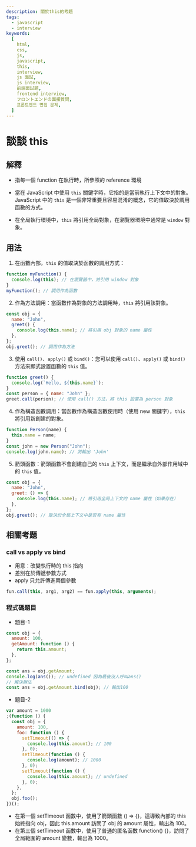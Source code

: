 ```yaml
---
description: 關於this的考題
tags:
  - javascript
  - interview
keywords:
  [
    html,
    css,
    js,
    javascript,
    this,
    interview,
    js 面試,
    js interview,
    前端面試題,
    frontend interview,
    フロントエンドの面接質問,
    프론트엔드 면접 문제,
  ]
---
```


# 談談 this

## 解釋

- 指每一個 function 在執行時，所參照的 reference 環境

- 當在 JavaScript 中使用 `this` 關鍵字時，它指的是當前執行上下文中的對象。JavaScript 中的 `this` 是一個非常重要且容易混淆的概念，它的值取決於調用函數的方式。

- 在全局執行環境中，`this` 將引用全局對象，在瀏覽器環境中通常是 `window` 對象。

## 用法

1. 在函數內部，`this` 的值取決於函數的調用方式：

```js
function myFunction() {
  console.log(this); // 在瀏覽器中，將引用 window 對象
}
myFunction(); // 調用作為函數
```

2. 作為方法調用：當函數作為對象的方法調用時，`this` 將引用該對象。

```js
const obj = {
  name: "John",
  greet() {
    console.log(this.name); // 將引用 obj 對象的 name 屬性
  },
};
obj.greet(); // 調用作為方法
```

3. 使用 `call()`、`apply()` 或 `bind()`：您可以使用 `call()`、`apply()` 或 `bind()` 方法來顯式設置函數的 `this` 值。

```js
function greet() {
  console.log(`Hello, ${this.name}`);
}
const person = { name: "John" };
greet.call(person); // 使用 call() 方法，將 this 設置為 person 對象
```

4. 作為構造函數調用：當函數作為構造函數使用時（使用 new 關鍵字），`this` 將引用新創建的對象。

```js
function Person(name) {
  this.name = name;
}
const john = new Person("John");
console.log(john.name); // 將輸出 'John'
```

5. 箭頭函數：箭頭函數不會創建自己的 `this` 上下文，而是繼承自外部作用域中的 `this` 值。

```js
const obj = {
  name: "John",
  greet: () => {
    console.log(this.name); // 將引用全局上下文的 name 屬性（如果存在）
  },
};
obj.greet(); // 取決於全局上下文中是否有 name 屬性
```

## 相關考題

### call vs apply vs bind

- 用意：改變執行時的 this 指向
- 差別在於傳遞參數方式
- apply 只允許傳進兩個參數

```javascript
fun.call(this, arg1, arg2) == fun.apply(this, arguments);
```

### 程式碼題目

- 題目-1

```js
const obj = {
  amount: 100,
  getAmount: function () {
    return this.amount;
  },
};

const ans = obj.getAmount;
console.log(ans()); // undefined 因為最後沒人呼叫ans()
// 解決辦法
const ans = obj.getAmount.bind(obj); // 輸出100
```

- 題目-2

```js
var amount = 1000
;(function () {
  const obj = {
    amount: 100,
    foo: function () {
      setTimeout(() => {
        console.log(this.amount); // 100
      }, 0);
      setTimeout(function () {
        console.log(amount); // 1000
      }, 0);
      setTimeout(function () {
        console.log(this.amount); // undefined
      }, 0);
    },
  };
  obj.foo();
})();
```

- 在第一個 setTimeout 函數中，使用了箭頭函數 () => {}，這導致內部的 this 始終指向 obj，因此 this.amount 訪問了 obj 的 amount 屬性，輸出為 100。
- 在第三個 setTimeout 函數中，使用了普通的匿名函數 function() {}，訪問了全局範圍的 amount 變數，輸出為 1000。
